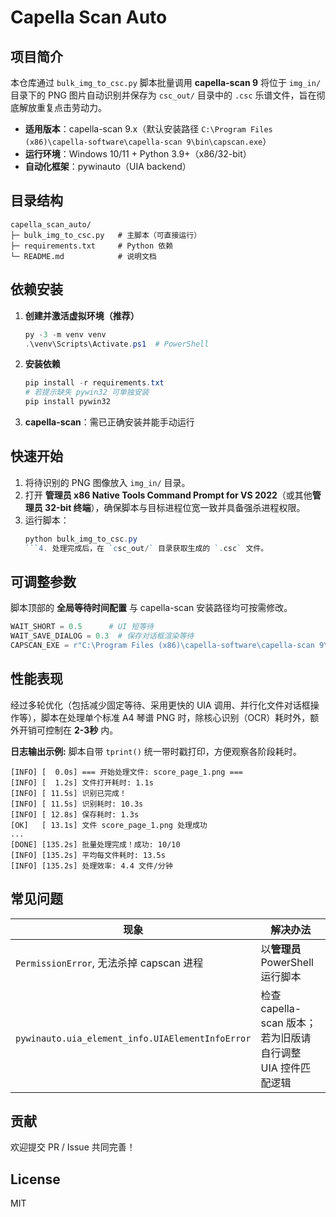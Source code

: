 # Capella Scan Auto

## 项目简介
本仓库通过 `bulk_img_to_csc.py` 脚本批量调用 **capella-scan 9** 将位于 `img_in/` 目录下的 PNG 图片自动识别并保存为 `csc_out/` 目录中的 `.csc` 乐谱文件，旨在彻底解放重复点击劳动力。

* **适用版本**：capella-scan 9.x（默认安装路径 `C:\Program Files (x86)\capella-software\capella-scan 9\bin\capscan.exe`）
* **运行环境**：Windows 10/11 + Python 3.9+（x86/32-bit）
* **自动化框架**：pywinauto（UIA backend）

## 目录结构
```
capella_scan_auto/
├─ bulk_img_to_csc.py   # 主脚本（可直接运行）
├─ requirements.txt     # Python 依赖
└─ README.md            # 说明文档
```

## 依赖安装
1. **创建并激活虚拟环境（推荐）**
   ```powershell
   py -3 -m venv venv
   .\venv\Scripts\Activate.ps1  # PowerShell
   ```
2. **安装依赖**
   ```powershell
   pip install -r requirements.txt
   # 若提示缺失 pywin32 可单独安装
   pip install pywin32
   ```
3. **capella-scan**：需已正确安装并能手动运行

## 快速开始
1. 将待识别的 PNG 图像放入 `img_in/` 目录。
2. 打开 **管理员 x86 Native Tools Command Prompt for VS 2022**（或其他**管理员 32-bit 终端**），确保脚本与目标进程位宽一致并具备强杀进程权限。
3. 运行脚本：
   ```powershell
   python bulk_img_to_csc.py
   ```4. 处理完成后，在 `csc_out/` 目录获取生成的 `.csc` 文件。

## 可调整参数
脚本顶部的 **全局等待时间配置** 与 capella-scan 安装路径均可按需修改。
```python
WAIT_SHORT = 0.5      # UI 短等待
WAIT_SAVE_DIALOG = 0.3  # 保存对话框渲染等待
CAPSCAN_EXE = r"C:\Program Files (x86)\capella-software\capella-scan 9\bin\capscan.exe"
```

## 性能表现
经过多轮优化（包括减少固定等待、采用更快的 UIA 调用、并行化文件对话框操作等），脚本在处理单个标准 A4 琴谱 PNG 时，除核心识别（OCR）耗时外，额外开销可控制在 **2-3秒** 内。

**日志输出示例:**
脚本自带 `tprint()` 统一带时戳打印，方便观察各阶段耗时。
```
[INFO] [  0.0s] === 开始处理文件: score_page_1.png ===
[INFO] [  1.2s] 文件打开耗时: 1.1s
[INFO] [ 11.5s] 识别已完成！
[INFO] [ 11.5s] 识别耗时: 10.3s
[INFO] [ 12.8s] 保存耗时: 1.3s
[OK]   [ 13.1s] 文件 score_page_1.png 处理成功
...
[DONE] [135.2s] 批量处理完成！成功: 10/10
[INFO] [135.2s] 平均每文件耗时: 13.5s
[INFO] [135.2s] 处理效率: 4.4 文件/分钟
```

## 常见问题
| 现象 | 解决办法 |
| --- | --- |
| `PermissionError`, 无法杀掉 capscan 进程 | 以**管理员** PowerShell 运行脚本 |
| `pywinauto.uia_element_info.UIAElementInfoError` | 检查 capella-scan 版本；若为旧版请自行调整 UIA 控件匹配逻辑 |

## 贡献
欢迎提交 PR / Issue 共同完善！

## License
MIT 
